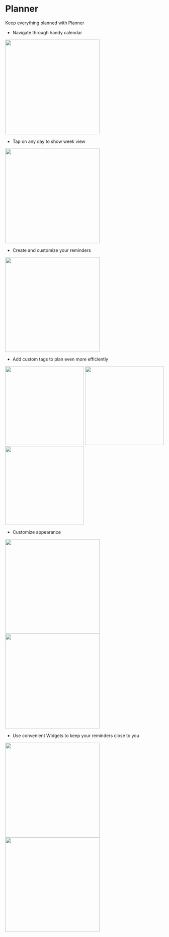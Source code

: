 # Planner
Keep everything planned with Planner

* Navigate through handy calendar
<img src="https://github.com/stuffeddanny/Planner/blob/main/Preview/calendar.gif" width="300" />

* Tap on any day to show week view
<img src="https://github.com/stuffeddanny/Planner/blob/main/Preview/weekView.gif" width="300" />

* Create and customize your reminders
<img src="https://github.com/stuffeddanny/Planner/blob/main/Preview/reminder.gif" width="300" />

* Add custom tags to plan even more efficiently 
<p float="left">
<img src="https://github.com/stuffeddanny/Planner/blob/main/Preview/tags.gif" width="250" />
<img src="https://github.com/stuffeddanny/Planner/blob/main/Preview/horizontal_tags.png" width="250" />
<img src="https://github.com/stuffeddanny/Planner/blob/main/Preview/big_vertical_tags.png" width="250" />
</p>

* Customize appearance
<p float="left">
<img src="https://github.com/stuffeddanny/Planner/blob/main/Preview/appearance1.png" width="300" />
<img src="https://github.com/stuffeddanny/Planner/blob/main/Preview/appearance2.png" width="300" />
</p>

* Use convenient Widgets to keep your reminders close to you
<p float="left">
<img src="https://github.com/stuffeddanny/Planner/blob/main/Preview/widgets.gif" width="300" />
<img src="https://github.com/stuffeddanny/Planner/blob/main/Preview/widgets.png" width="300" />
</p>
